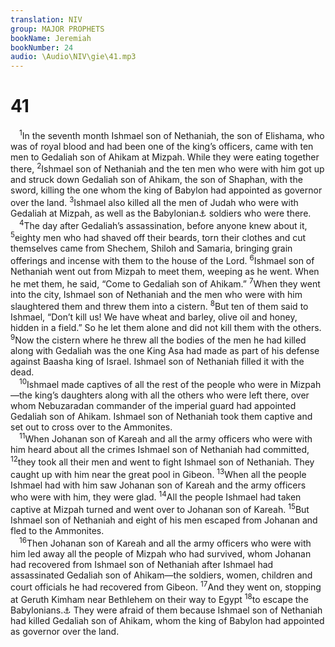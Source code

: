 ```yaml
---
translation: NIV
group: MAJOR PROPHETS
bookName: Jeremiah 
bookNumber: 24
audio: \Audio\NIV\gie\41.mp3
---
```


<div class="title"><h1>41</h1></div>
<span class="verse gie_41_1"> <sup>1</sup>In the seventh month Ishmael son of Nethaniah, the son of Elishama, who was of royal blood and had been one of the king’s officers, came with ten men to Gedaliah son of Ahikam at Mizpah. While they were eating together there, </span>
<span class="verse gie_41_2"><sup>2</sup>Ishmael son of Nethaniah and the ten men who were with him got up and struck down Gedaliah son of Ahikam, the son of Shaphan, with the sword, killing the one whom the king of Babylon had appointed as governor over the land. </span>
<span class="verse gie_41_3"><sup>3</sup>Ishmael also killed all the men of Judah who were with Gedaliah at Mizpah, as well as the Babylonian<a data-toggle="tooltip" data-placement="bottom" title="Or Chaldean">⚓</a> soldiers who were there. <br/></span>
<span class="verse gie_41_4"> <sup>4</sup>The day after Gedaliah’s assassination, before anyone knew about it, </span>
<span class="verse gie_41_5"><sup>5</sup>eighty men who had shaved off their beards, torn their clothes and cut themselves came from Shechem, Shiloh and Samaria, bringing grain offerings and incense with them to the house of the Lord. </span>
<span class="verse gie_41_6"><sup>6</sup>Ishmael son of Nethaniah went out from Mizpah to meet them, weeping as he went. When he met them, he said, “Come to Gedaliah son of Ahikam.” </span>
<span class="verse gie_41_7"><sup>7</sup>When they went into the city, Ishmael son of Nethaniah and the men who were with him slaughtered them and threw them into a cistern. </span>
<span class="verse gie_41_8"><sup>8</sup>But ten of them said to Ishmael, “Don’t kill us! We have wheat and barley, olive oil and honey, hidden in a field.” So he let them alone and did not kill them with the others. </span>
<span class="verse gie_41_9"><sup>9</sup>Now the cistern where he threw all the bodies of the men he had killed along with Gedaliah was the one King Asa had made as part of his defense against Baasha king of Israel. Ishmael son of Nethaniah filled it with the dead. <br/></span>
<span class="verse gie_41_10"> <sup>10</sup>Ishmael made captives of all the rest of the people who were in Mizpah—the king’s daughters along with all the others who were left there, over whom Nebuzaradan commander of the imperial guard had appointed Gedaliah son of Ahikam. Ishmael son of Nethaniah took them captive and set out to cross over to the Ammonites. <br/></span>
<span class="verse gie_41_11"> <sup>11</sup>When Johanan son of Kareah and all the army officers who were with him heard about all the crimes Ishmael son of Nethaniah had committed, </span>
<span class="verse gie_41_12"><sup>12</sup>they took all their men and went to fight Ishmael son of Nethaniah. They caught up with him near the great pool in Gibeon. </span>
<span class="verse gie_41_13"><sup>13</sup>When all the people Ishmael had with him saw Johanan son of Kareah and the army officers who were with him, they were glad. </span>
<span class="verse gie_41_14"><sup>14</sup>All the people Ishmael had taken captive at Mizpah turned and went over to Johanan son of Kareah. </span>
<span class="verse gie_41_15"><sup>15</sup>But Ishmael son of Nethaniah and eight of his men escaped from Johanan and fled to the Ammonites. <br/></span>
<span class="verse gie_41_16"> <sup>16</sup>Then Johanan son of Kareah and all the army officers who were with him led away all the people of Mizpah who had survived, whom Johanan had recovered from Ishmael son of Nethaniah after Ishmael had assassinated Gedaliah son of Ahikam—the soldiers, women, children and court officials he had recovered from Gibeon. </span>
<span class="verse gie_41_17"><sup>17</sup>And they went on, stopping at Geruth Kimham near Bethlehem on their way to Egypt </span>
<span class="verse gie_41_18"><sup>18</sup>to escape the Babylonians.<a data-toggle="tooltip" data-placement="bottom" title="Or Chaldeans">⚓</a> They were afraid of them because Ishmael son of Nethaniah had killed Gedaliah son of Ahikam, whom the king of Babylon had appointed as governor over the land. <br/></span>
